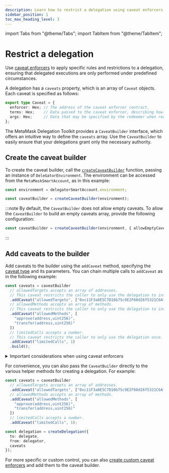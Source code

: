 ```yaml
---
description: Learn how to restrict a delegation using caveat enforcers, and the available caveat types.
sidebar_position: 1
toc_max_heading_level: 3
---
```


import Tabs from "@theme/Tabs";
import TabItem from "@theme/TabItem";

# Restrict a delegation

Use [caveat enforcers](../../concepts/caveat-enforcers.md) to apply specific rules and restrictions
to a delegation, ensuring that delegated executions are only performed under predefined circumstances.

A delegation has a `caveats` property, which is an array of `Caveat` objects.
Each caveat is specified as follows:

```typescript
export type Caveat = {
  enforcer: Hex; // The address of the caveat enforcer contract.
  terms: Hex;    // Data passed to the caveat enforcer, describing how the redemption should be validated.
  args: Hex;     // Data that may be specified by the redeemer when redeeming the delegation (only used in limited cases).
};
```

The MetaMask Delegation Toolkit provides a `CaveatBuilder` interface, which offers an intuitive way to define the `caveats` array.
Use the `CaveatBuilder` to easily ensure that your delegations grant only the necessary authority.

## Create the caveat builder

To create the caveat builder, call the [`createCaveatBuilder`](../../reference/api/delegation.md#createcaveatbuilder) function, passing an instance of `DeleGatorEnvironment`.
The environment can be accessed from the `MetaMaskSmartAccount`, as in this example:

```typescript
const environment = delegatorSmartAccount.environment;

const caveatBuilder = createCaveatBuilder(environment);
```

:::note
By default, the `CaveatBuilder` does not allow empty caveats. To allow the `CaveatBuilder` to build an empty caveats array, provide the following configuration:

```typescript
const caveatBuilder = createCaveatBuilder(environment, { allowEmptyCaveats: true });
```
:::

## Add caveats to the builder

Add caveats to the builder using the `addCaveat` method, specifying the [caveat type](../../reference/caveats.md) and its parameters. You can chain multiple calls to `addCaveat` as in the following example:

```typescript
const caveats = caveatBuilder
  // allowedTargets accepts an array of addresses.
  // This caveat restricts the caller to only use the delegation to interact with the specified address.
  .addCaveat("allowedTargets", ["0xc11F3a8E5C7D16b75c9E2F60d26f5321C6Af5E92"]) 
  // allowedMethods accepts an array of methods.
  // This caveat restricts the caller to only use the delegation to invoke the specified methods.
  .addCaveat("allowedMethods", [
    "approve(address,uint256)",
    "transfer(address,uint256)"
  ])
  // limitedCalls accepts a number.
  // This caveat restricts the caller to only use the delegation once.
  .addCaveat("limitedCalls", 1)
  .build();
```

<details>
  <summary>Important considerations when using caveat enforcers</summary>
  <div>

  - Delegations without caveats are entirely permissive.
    It is crucial to add appropriate caveats to restrict the delegated authority sufficiently.
    Failing to do so could result in unintended access or actions.
  - Caveat enforcers safeguard the execution process but do not guarantee a final state post-redemption.
    Always combine caveat enforcers thoughtfully to create comprehensive protection.
  - When using multiple caveat enforcers that modify external contract states, the order matters.
    For example, if you include both [`NativeBalanceChangeEnforcer`](../../reference/caveats.md#nativebalancechange) to ensure a balance has increased and
    [`NativeTokenPaymentEnforcer`](../../reference/caveats.md#nativetokenpayment) to deduct from that balance,
    executing `NativeTokenPaymentEnforcer` first might cause `NativeBalanceChangeEnforcer` to fail validation.
    Consider the sequence of enforcers carefully when creating delegations with interdependent caveats.

  </div>
</details>

For convenience, you can also pass the `CaveatBuilder` directly to the various helper methods for creating a delegation. For example:

```typescript
const caveats = caveatBuilder
  // allowedTargets accepts an array of addresses.
  .addCaveat("allowedTargets", ["0xc11F3a8E5C7D16b75c9E2F60d26f5321C6Af5E92"]) 
  // allowedMethods accepts an array of methods.
  .addCaveat("allowedMethods", [
    "approve(address,uint256)",
    "transfer(address,uint256)"
  ])
  // limitedCalls accepts a number.
  .addCaveat("limitedCalls", 1);

const delegation = createDelegation({
  to: delegate,
  from: delegator,
  caveats
});
```

For more specific or custom control, you can also [create custom caveat enforcers](../../tutorials/create-custom-caveat-enforcer.md)
and add them to the caveat builder.
